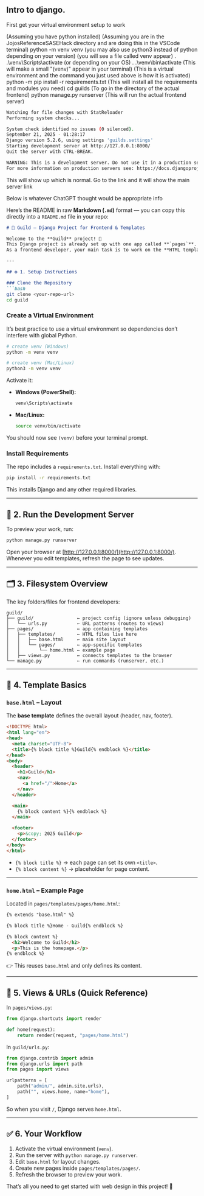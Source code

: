 ## Intro to django.

First get your virtual environment setup to work

(Assuming you have python installed)
(Assuming you are in the JojosReferenceSASEHack directory and are doing this in the VSCode terminal)
python -m venv venv
(you may also use python3 instead of python depending on your version)
(you will see a file called venv appear)
. .\venv\Scripts\activate
(or depending on your OS)
. .\venv\bin\activate
(This will make a small "(venv)" appear in your terminal)
(This is a virtual environment and the command you just used above is how it is activated)
python -m pip install -r requirements.txt
(This will install all the requirements and modules you need)
cd guilds
(To go in the directory of the actual frontend)
python manage.py runserver
(This will run the actual frontend server)
``` bash
Watching for file changes with StatReloader
Performing system checks...

System check identified no issues (0 silenced).
September 21, 2025 - 01:28:17
Django version 5.2.6, using settings 'guilds.settings'
Starting development server at http://127.0.0.1:8000/
Quit the server with CTRL-BREAK.

WARNING: This is a development server. Do not use it in a production setting. Use a production WSGI or ASGI server instead.
For more information on production servers see: https://docs.djangoproject.com/en/5.2/howto/deployment/
```
This will show up which is normal. Go to the link and it will show the main server link

Below is whatever ChatGPT thought would be appropriate info

Here’s the README in raw **Markdown (`.md`)** format — you can copy this directly into a `README.md` file in your repo:

````markdown
# 📖 Guild – Django Project for Frontend & Templates

Welcome to the **Guild** project! 🎉
This Django project is already set up with one app called **`pages`**.
As a frontend developer, your main task is to work on the **HTML templates** and design the site’s pages.

---

## ⚙️ 1. Setup Instructions

### Clone the Repository
```bash
git clone <your-repo-url>
cd guild
````

### Create a Virtual Environment

It’s best practice to use a virtual environment so dependencies don’t interfere with global Python.

```bash
# create venv (Windows)
python -m venv venv

# create venv (Mac/Linux)
python3 -m venv venv
```

Activate it:

* **Windows (PowerShell):**

  ```bash
  venv\Scripts\activate
  ```
* **Mac/Linux:**

  ```bash
  source venv/bin/activate
  ```

You should now see `(venv)` before your terminal prompt.

### Install Requirements

The repo includes a `requirements.txt`. Install everything with:

```bash
pip install -r requirements.txt
```

This installs Django and any other required libraries.

---

## 🚀 2. Run the Development Server

To preview your work, run:

```bash
python manage.py runserver
```

Open your browser at [http://127.0.0.1:8000/](http://127.0.0.1:8000/).
Whenever you edit templates, refresh the page to see updates.

---

## 🗂️ 3. Filesystem Overview

The key folders/files for frontend developers:

```
guild/
├── guild/                ← project config (ignore unless debugging)
│   └── urls.py           ← URL patterns (routes to views)
├── pages/                ← app containing templates
│   ├── templates/        ← HTML files live here
│   │   ├── base.html     ← main site layout
│   │   └── pages/        ← app-specific templates
│   │       └── home.html ← example page
│   ├── views.py          ← connects templates to the browser
└── manage.py             ← run commands (runserver, etc.)
```

---

## 🎨 4. Template Basics

### `base.html` – Layout

The **base template** defines the overall layout (header, nav, footer).

```html
<!DOCTYPE html>
<html lang="en">
<head>
  <meta charset="UTF-8">
  <title>{% block title %}Guild{% endblock %}</title>
</head>
<body>
  <header>
    <h1>Guild</h1>
    <nav>
      <a href="/">Home</a>
    </nav>
  </header>

  <main>
    {% block content %}{% endblock %}
  </main>

  <footer>
    <p>&copy; 2025 Guild</p>
  </footer>
</body>
</html>
```

* `{% block title %}` → each page can set its own `<title>`.
* `{% block content %}` → placeholder for page content.

---

### `home.html` – Example Page

Located in `pages/templates/pages/home.html`:

```html
{% extends "base.html" %}

{% block title %}Home - Guild{% endblock %}

{% block content %}
  <h2>Welcome to Guild</h2>
  <p>This is the homepage.</p>
{% endblock %}
```

👉 This reuses `base.html` and only defines its content.

---

## 👀 5. Views & URLs (Quick Reference)

In `pages/views.py`:

```python
from django.shortcuts import render

def home(request):
    return render(request, "pages/home.html")
```

In `guild/urls.py`:

```python
from django.contrib import admin
from django.urls import path
from pages import views

urlpatterns = [
    path("admin/", admin.site.urls),
    path("", views.home, name="home"),
]
```

So when you visit `/`, Django serves `home.html`.

---

## ✅ 6. Your Workflow

1. Activate the virtual environment (`venv`).
2. Run the server with `python manage.py runserver`.
3. Edit `base.html` for layout changes.
4. Create new pages inside `pages/templates/pages/`.
5. Refresh the browser to preview your work.

That’s all you need to get started with web design in this project! 🚀
